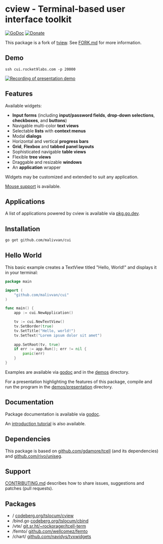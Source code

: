 # cview - Terminal-based user interface toolkit
[![GoDoc](https://codeberg.org/tslocum/godoc-static/raw/branch/master/badge.svg)](https://docs.rocket9labs.com/github.com/malivvan/cui)
[![Donate](https://img.shields.io/liberapay/receives/rocket9labs.com.svg?logo=liberapay)](https://liberapay.com/rocket9labs.com)

This package is a fork of [tview](https://github.com/rivo/tview).
See [FORK.md](https://github.com/malivvan/cui/src/branch/master/FORK.md) for more information.

## Demo

`ssh cui.rocket9labs.com -p 20000`

[![Recording of presentation demo](https://github.com/malivvan/cui/raw/branch/master/cui.svg)](https://github.com/malivvan/cui/src/branch/master/demos/presentation)

## Features

Available widgets:

- __Input forms__ (including __input/password fields__, __drop-down selections__, __checkboxes__, and __buttons__)
- Navigable multi-color __text views__
- Selectable __lists__ with __context menus__
- Modal __dialogs__
- Horizontal and vertical __progress bars__
- __Grid__, __Flexbox__ and __tabbed panel layouts__
- Sophisticated navigable __table views__
- Flexible __tree views__
- Draggable and resizable __windows__
- An __application__ wrapper

Widgets may be customized and extended to suit any application.

[Mouse support](https://docs.rocket9labs.com/github.com/malivvan/cui#hdr-Mouse_Support) is available.

## Applications

A list of applications powered by cview is available via [pkg.go.dev](https://pkg.go.dev/github.com/malivvan/cui?tab=importedby).

## Installation

```bash
go get github.com/malivvan/cui
```

## Hello World

This basic example creates a TextView titled "Hello, World!" and displays it in your terminal:

```go
package main

import (
	"github.com/malivvan/cui"
)

func main() {
	app := cui.NewApplication()

	tv := cui.NewTextView()
	tv.SetBorder(true)
	tv.SetTitle("Hello, world!")
	tv.SetText("Lorem ipsum dolor sit amet")
	
	app.SetRoot(tv, true)
	if err := app.Run(); err != nil {
		panic(err)
	}
}
```

Examples are available via [godoc](https://docs.rocket9labs.com/github.com/malivvan/cui#pkg-examples)
and in the [demos](https://github.com/malivvan/cui/src/branch/master/demos) directory.

For a presentation highlighting the features of this package, compile and run
the program in the [demos/presentation](https://github.com/malivvan/cui/src/branch/master/demos/presentation) directory.

## Documentation

Package documentation is available via [godoc](https://docs.rocket9labs.com/github.com/malivvan/cui).

An [introduction tutorial](https://rocket9labs.com/post/tview-and-you/) is also available.

## Dependencies

This package is based on [github.com/gdamore/tcell](https://github.com/gdamore/tcell)
(and its dependencies) and [github.com/rivo/uniseg](https://github.com/rivo/uniseg).

## Support

[CONTRIBUTING.md](https://github.com/malivvan/cui/src/branch/master/CONTRIBUTING.md) describes how to share
issues, suggestions and patches (pull requests).

## Packages
- / [codeberg.org/tslocum/cview](https://codeberg.org/tslocum/cview/src/commit/242e7c1f1b61a4b3722a1afb45ca1165aefa9a59)
- /bind.go [codeberg.org/tslocum/cbind](https://codeberg.org/tslocum/cbind/src/commit/5cd49d3cfccbe4eefaab8a5282826aa95100aa42)
- /vte/ [git.sr.ht/~rockorager/tcell-term](https://git.sr.ht/~rockorager/tcell-term/refs/v0.10.0)
- /femto/ [github.com/wellcomez/femto](https://github.com/wellcomez/femto/tree/8413a0288bcb042fd0de5cbbcb9893c16a01ee69)
- /chart/ [github.com/navidys/tvxwidgets](https://github.com/navidys/tvxwidgets/commit/96bcc0450684693eebd4f8e3e95fcc40eae2dbaa)
